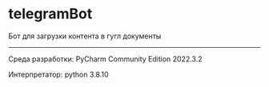 # telegramBot
Бот для загрузки контента в гугл документы

---

Среда разработки: PyCharm Community Edition 2022.3.2

Интерпретатор:    python 3.8.10
